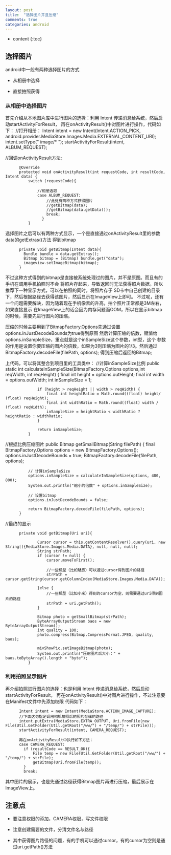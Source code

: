 ```yaml
---
layout: post
title:  "选择图片并且压缩"
comments: true
categories: android
---
```


* content
{:toc}

## 选择图片

android中一般有两种选择图片的方式

* 从相册中选择

* 直接拍照获得

### 从相册中选择图片

首先介绍从本地图片库中进行图片的选择：利用 Intent 传递消息给系统，然后启动startActivityForResult，
再在onActivityResult()中对图片进行操作，代码如下：
//打开相册：
          Intent intent = new Intent(Intent.ACTION_PICK, android.provider.MediaStore.Images.Media.EXTERNAL_CONTENT_URI);
          intent.setType(" image/* ");
          startActivityForResult(intent, ALBUM_REQUEST);

//回调onActivityResult方法:

          @Override
          protected void onActivityResult(int requestCode, int resultCode, Intent data) {
              switch (requestCode){

                  //相册选取
                  case ALBUM_REQUEST:
                      //此处有两种方式获得图片
                      //getBitmap(data);
                      //getBitmap(data.getData());
                      break;
                    }
              }

选择图片之后可以有两种方式显示，一个是直接通过onActivityResult里的参数data的getExtras()方法
得到bitmap

          private void getBitmap(Intent data){
            Bundle bundle = data.getExtras();
            Bitmap bitmap = (Bitmap) bundle.get("data");
            imageview.setImageBitmap(bitmap);
          }

不过这种方式得到的bitmap是直接被系统处理过的图片，并不是原图。而且有的手机在调用手机拍照时不会
将照片存起来，导致返回时无法获得照片数据。所以推荐下一种显示方式，可以在拍照的同时，将照片存于
SD卡中自己创建的目录下，然后根据路径去获得该图片，然后显示在ImageView上即可。
不过呢，还有一个问题需要解决，因为随着现在手机像素的升高，拍个照片正常都是3M左右，如果直接显示
在ImageView上的话会因为内存问题而OOM，所以在显示bitmap的时候，需要先进行图片的压缩。

压缩的时候主要用到了BitmapFactory.Options先通过设置options.inJustDecodeBounds为true得到原图
然后计算压缩的倍数，赋值给options.inSampleSize，重点就是这个inSampleSize这个参数，int型，这个
参数的作用是设置你要压缩的图片的倍数，如果为3则压缩为图片的1/3。然后通过BitmapFactory.decodeFile(filePath, options);
得到压缩后返回的Bitmap;

上代码，可以将其整合到项目里的工具类中：
//计算inSampleSize比例
          public static int calculateInSampleSize(BitmapFactory.Options options,int reqWidth, int reqHeight) {
                  final int height = options.outHeight;
                  final int width = options.outWidth;
                  int inSampleSize = 1;

                  if (height > reqHeight || width > reqWidth) {
                      final int heightRatio = Math.round((float) height/ (float) reqHeight);
                      final int widthRatio = Math.round((float) width / (float) reqWidth);
                      inSampleSize = heightRatio < widthRatio ? heightRatio : widthRatio;
                  }

                  return inSampleSize;
              }

//根据比例压缩图片
          public Bitmap getSmallBitmap(String filePath) {
              final BitmapFactory.Options options = new BitmapFactory.Options();
              options.inJustDecodeBounds = true;
              BitmapFactory.decodeFile(filePath, options);

              // 计算inSampleSize
              options.inSampleSize = calculateInSampleSize(options, 480, 800);
              System.out.println("缩小的倍数" + options.inSampleSize);

              // 设置bitmap
              options.inJustDecodeBounds = false;

              return BitmapFactory.decodeFile(filePath, options);
          }    


//最终的显示

          private void getBitmap(Uri uri){

                  Cursor cursor = this.getContentResolver().query(uri, new String[]{MediaStore.Images.Media.DATA}, null, null, null);
                  String strPath;
                  if (cursor != null) {
                      cursor.moveToFirst();

                      //一些机型（比如魅族）可以通过cursor得到图片的路径
                      strPath = cursor.getString(cursor.getColumnIndex(MediaStore.Images.Media.DATA));

                  }else {
                      //一些机型（比如小米）得到的cursor为空，则需要通过uri得到图片的路径
                      strPath = uri.getPath();
                  }

                  Bitmap photo = getSmallBitmap(strPath);
                  ByteArrayOutputStream baos = new ByteArrayOutputStream();
                  int quality = 100;
                  photo.compress(Bitmap.CompressFormat.JPEG, quality, baos);

                  mivShowPic.setImageBitmap(photo);
                  System.out.println("压缩图片后大小：" + baos.toByteArray().length + "byte");
              }

### 利用拍照显示图片
再介绍拍照进行图片的选择：也是利用 Intent 传递消息给系统，然后启动startActivityForResult，
再在onActivityResult()中对图片进行操作，不过注意要在Manifest文件中先添加权限<uses-permission android:name="android.permission.CAMERA" />
代码如下：

          Intent intent = new Intent(MediaStore.ACTION_IMAGE_CAPTURE);
          //下面这句指定调用相机拍照后的照片存储的路径
          intent.putExtra(MediaStore.EXTRA_OUTPUT, Uri.fromFile(new File(Util.GetFolder(Util.getRoot("/ww/") + "/temp/") + strFile)));
          startActivityForResult(intent, CAMERA_REQUEST);

          再在onActivityResult中执行如下方法：
          case CAMERA_REQUEST:
            if (resultCode == RESULT_OK){
                File temp = new File(Util.GetFolder(Util.getRoot("/ww/") + "/temp/") + strFile);
                getBitmap(Uri.fromFile(temp));
            }
            break;

其中图片的展示，也是先通过路径获得Bitmap图片再进行压缩，最后展示在ImageView上。



## 注意点

* 要注意权限的添加，CAMERA权限，写文件权限

* 注意创建需要的文件，分清文件名与路径

* 其中获得图片路径的问题，有的手机可以通过cursor，有的cursor为空则是通过uri.getPath()方法
